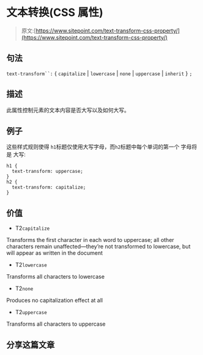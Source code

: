 # 文本转换(CSS 属性)

> 原文:[https://www.sitepoint.com/text-transform-css-property/](https://www.sitepoint.com/text-transform-css-property/)

## 句法

`text-transform``:` { `capitalize` | `lowercase` | `none` | `uppercase` | `inherit` } `;`

## 描述

此属性控制元素的文本内容是否大写以及如何大写。

## 例子

这些样式规则使得
`h1`标题仅使用大写字母，而`h2`标题中每个单词的第一个
字母将是
大写:

```
h1 {
  text-transform: uppercase;
}
h2 {
  text-transform: capitalize;
}
```

## 价值

*   T2`capitalize`

Transforms the first character in each word to uppercase; all other characters remain unaffected—they’re not transformed to lowercase, but will appear as written in the document

*   T2`lowercase`

Transforms all characters to lowercase

*   T2`none`

Produces no capitalization effect at all

*   T2`uppercase`

Transforms all characters to uppercase

## 分享这篇文章